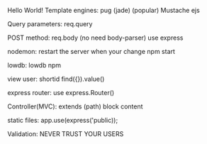 Hello World!
Template engines: pug (jade) (popular)
                  Mustache
                  ejs

Query parameters: req.query

POST method: req.body (no need body-parser)
             use express 

nodemon: restart the server when your change
         npm start
    
lowdb: lowdb npm

view user: shortid
           find({}).value()

express router: use express.Router()

Controller(MVC): extends (path)
                 block content

static files: app.use(express('public));

Validation: NEVER TRUST YOUR USERS
            
    